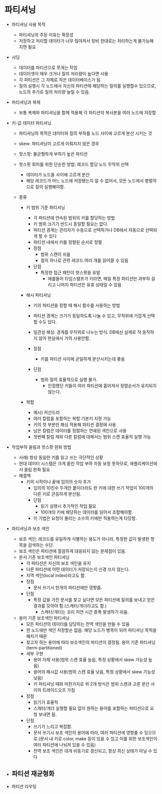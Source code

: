 # 파티셔닝

- 파티셔닝 사용 목적
  - 파티셔닝의 주된 이유는 확장성
  - 저장하고 처리할 데이터가 너무 많아져서 장비 한대로는 처리하는게 불가능해지면 필요
  
- 샤딩
    - 데이터를 파티션으로 쪼개는 작업
    - 데이터셋이 매우 크거나 질의 처리량이 높다면 사용
    - 각 파티션은 그 자체로 작은 데이터베이스가 됨.
    - 질의 실행시 각 노드에서 자신의 파티션에 해당하는 질의를 실행할수 있으므로, 노드의 추가로 질의 처리량 늘릴 수 있음.
  
- 파티셔닝과 복제
  - 보통 복제와 파티셔닝을 함께 적용해 각 파티션의 복사본을 여러 노드에 저장함
  
- 키-값 데이터 파티셔닝
  - 파티셔닝의 목적은 데이터와 질의 부하를 노드 사이에 고르게 분산 시키는 것
  - skew: 파티셔닝이 고르게 이뤄지지 않은 경우
  - 핫스팟: 불균형하게 부하가 높은 파티션
  - 핫스팟 회피를 위한 단순한 방법: 레코드 할당 노드 무작위 선택
    - 데이터가 노드들 사이에 고르게 분산
    - 해당 레코드가 어느 노드에 저장됐는지 알 수 없어서, 모든 노드에서 병렬적으로 질의 실행해야함.

  - 종류
    - 키 범위 기준 파티셔닝
      - 각 파티션에 연속된 범위의 키를 할당하는 방법
      - 키 범위 크기가 반드시 동일할 필요는 없다. 
      - 파티션 경계는 관리자가 수동으로 선택하거나 DB에서 자동으로 선택되게 할 수 있다
      - 파티션 내에서 키를 정렬된 순서로 정렬
      - 장점
        - 범위 스캔이 쉬움
        - 질의 하나로 관련 레코드 여러 개를 읽어올 수 있음
      - 단점
        - 특정한 접근 패턴이 핫스팟을 유발
          - 예를들어 타임스탬프가 키라면, 매일 특정 파티션만 과부하 걸리고 나머지 파티션은 유휴 상태일 수 있음

    - 해시 파티셔닝
      - 키의 파티션을 정할 때 해시 함수를 사용하는 방법
      - 파티션 경계는 크기가 동일하도록 나눌 수 있고, 무작위에 가깝게 선택할 수도 있다.
      - 일관성 해싱: 경계를 무작위로 나누는 방식. DB에선 실제로 작 동작하지 않아 현실에서 거의 사용안함. 
       
      - 장점
        - 키를 파티션 사이에 균일하게 분산시키는데 좋음
      - 단점
        - 범위 질의 효율적으로 실행 불가.
          - 인접했던 키들이 여러 파티션에 흩어져서 정렬순서가 유지되지 않는다.
  
    - 복합
      - 예시) 카산드라
      - 여러 칼럼을 포함하는 복합 기본키 지정 가능
      - 키의 첫 부분만 해싱 적용해 파티션 결정에 사용
      - 남은 칼럼은 데이터를 정렬하는 연쇄된 색인으로 사용
      - 첫번째 칼럼 제외 다른 칼럼에 대해서는 범위 스캔 효율적 실행 가능
  
- 작업부하 쏠림과 핫스팟 완화 방법
  - 사례) 항상 동일한 키를 읽고 쓰는 극단적인 상황
  - 현대 데이터 시스템은 크게 쏠린 작업 부하 자동 보정 못하므로, 애플리케이션에서 쏠림 완화 필요
  - 해결책
    - 키의 시작이나 끝에 임의의 숫자 추가
      - 임의의 10진수 두개만 붙이더라도 한 키에 대한 쓰기 작업이 100개의 다른 키로 균등하게 분산됨.
      - 단점
        - 읽기 실행시 추가적인 작업 필요
        - 100개의 키에 해당하는 데이터를 읽어서 조합해야함. 
      - 이 기법은 요청이 몰리는 소수의 키에만 적용하는게 타당함. 
  
- 파티셔닝과 보조 색인
  - 보조 색인: 레코드를 유일하게 식별하는 용도가 아니라, 특정한 값이 발생한 항목을 검색하는 수단.
  - 보조 색인은 파티션에 깔끔하게 대응되지 않는 문제점이 있음. 
  - 문서 기준 보조색인 파티셔닝
      - 각 파티션은 자신의 보조 색인을 유지
      - 다른 파티션에 어떤 데이터가 저장되는지 신경 쓰지 않는다.
      - 지역 색인(local index)라고도 함. 
      - 장점
        - 문서 쓰기시 한개의 파티션에만 영향줌.
      - 단점
        - 특정 값을 가진 문서를 찾고 싶다면 모든 파티션에 질의를 보내고 얻은 결과를 모아야 함.(스캐터/개더라고도 함.)
          - 스캐터/개더는 꼬리 지연 시간 증폭 발생하기 쉬움. 
  - 용어 기준 보조색인 파티셔닝
    - 모든 파티션의 데이터를 담당하는 전역 색인을 만들 수 있음
    - 한 노드에만 색인 저장할순 없음. 해당 노드가 병목이 되어 파티셔닝 목적을 해치기 때문
    - 찾고자 하는 용어에 따라 보조색인의 파티션이 결정됨. 용어 기준 파티셔닝(term-partitioned)
    - 세부 구현
      - 용어 자체 사용(범위 스캔 효율 높음, 특정 상황에서 skew 가능성 높음)
      - 용어의 해시값 사용(범위 스캔 효율 낮음, 특정 상황에서 skew 가능성 낮음)
      - 키 파티셔닝 때와 마찬가지로 위 2개 방식은 범위 스캔과 고른 분산 사이의 트레이드오프 가짐
    - 장점
      - 읽기가 효율적
      - 스캐터/개더 실행할 필요 없이 원하는 용어를 포함하는 파티션으로 요청 보내면 됨.
    - 단점
      - 쓰기가 느리고 복잡함.
      - 문서 쓰기시 보조 색인의 용어에 따라, 여러 파티션에 영향줄 수 있으므로.(문서 내 키로 color, make 등이 있을 수 있고 이를 위한 보조색인이 여러 파티션에 나눠져 있을 수 있음)
      - 전역 보조 색인은 대개 비동기로 갱신되고, 항상 최신 상태가 아닐 수 있다

- 파티션 재균형화
  - 
  
- 파티션 라우팅
